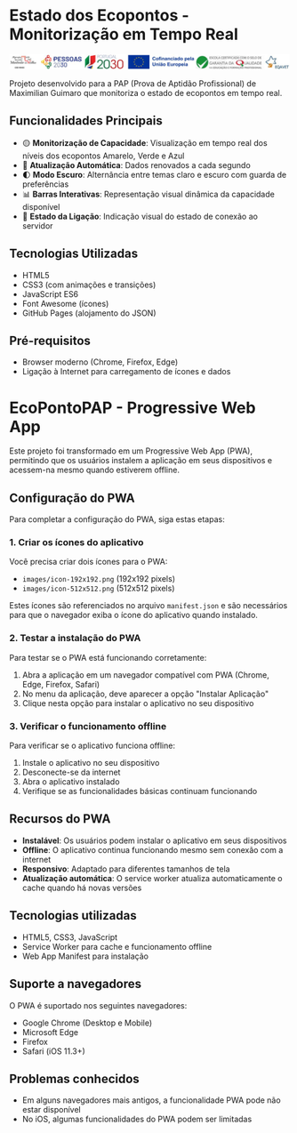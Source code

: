 # Estado dos Ecopontos - Monitorização em Tempo Real

![Captura de Ecrã](photos/Cabecalho.JPG)

Projeto desenvolvido para a PAP (Prova de Aptidão Profissional) de Maximilian Guimaro que monitoriza o estado de ecopontos em tempo real.

## Funcionalidades Principais

- 🟡 **Monitorização de Capacidade**: Visualização em tempo real dos níveis dos ecopontos Amarelo, Verde e Azul
- 🔄 **Atualização Automática**: Dados renovados a cada segundo
- 🌓 **Modo Escuro**: Alternância entre temas claro e escuro com guarda de preferências
- 📊 **Barras Interativas**: Representação visual dinâmica da capacidade disponível
- 📶 **Estado da Ligação**: Indicação visual do estado de conexão ao servidor

## Tecnologias Utilizadas

- HTML5
- CSS3 (com animações e transições)
- JavaScript ES6
- Font Awesome (ícones)
- GitHub Pages (alojamento do JSON)

## Pré-requisitos

- Browser moderno (Chrome, Firefox, Edge)
- Ligação à Internet para carregamento de ícones e dados

# EcoPontoPAP - Progressive Web App

Este projeto foi transformado em um Progressive Web App (PWA), permitindo que os usuários instalem a aplicação em seus dispositivos e acessem-na mesmo quando estiverem offline.

## Configuração do PWA

Para completar a configuração do PWA, siga estas etapas:

### 1. Criar os ícones do aplicativo

Você precisa criar dois ícones para o PWA:

- `images/icon-192x192.png` (192x192 pixels)
- `images/icon-512x512.png` (512x512 pixels)

Estes ícones são referenciados no arquivo `manifest.json` e são necessários para que o navegador exiba o ícone do aplicativo quando instalado.

### 2. Testar a instalação do PWA

Para testar se o PWA está funcionando corretamente:

1. Abra a aplicação em um navegador compatível com PWA (Chrome, Edge, Firefox, Safari)
2. No menu da aplicação, deve aparecer a opção "Instalar Aplicação"
3. Clique nesta opção para instalar o aplicativo no seu dispositivo

### 3. Verificar o funcionamento offline

Para verificar se o aplicativo funciona offline:

1. Instale o aplicativo no seu dispositivo
2. Desconecte-se da internet
3. Abra o aplicativo instalado
4. Verifique se as funcionalidades básicas continuam funcionando

## Recursos do PWA

- **Instalável**: Os usuários podem instalar o aplicativo em seus dispositivos
- **Offline**: O aplicativo continua funcionando mesmo sem conexão com a internet
- **Responsivo**: Adaptado para diferentes tamanhos de tela
- **Atualização automática**: O service worker atualiza automaticamente o cache quando há novas versões

## Tecnologias utilizadas

- HTML5, CSS3, JavaScript
- Service Worker para cache e funcionamento offline
- Web App Manifest para instalação

## Suporte a navegadores

O PWA é suportado nos seguintes navegadores:

- Google Chrome (Desktop e Mobile)
- Microsoft Edge
- Firefox
- Safari (iOS 11.3+)

## Problemas conhecidos

- Em alguns navegadores mais antigos, a funcionalidade PWA pode não estar disponível
- No iOS, algumas funcionalidades do PWA podem ser limitadas
